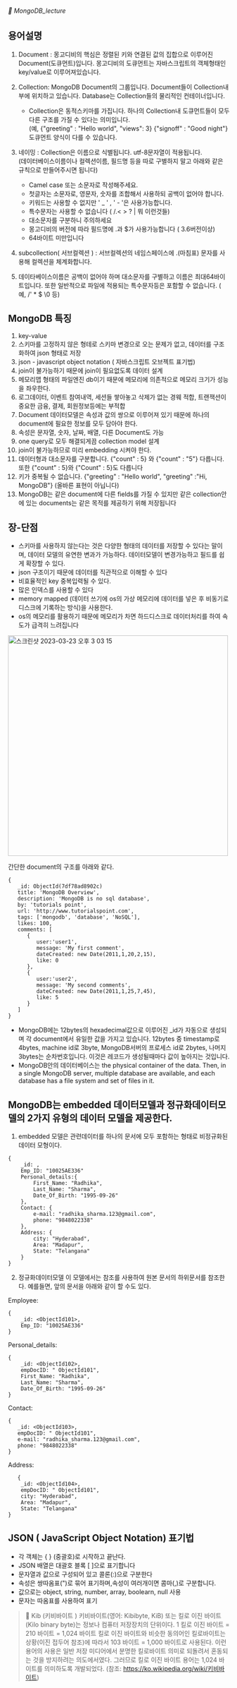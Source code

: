 ###### :cactus:  MongoDB_lecture


## 용어설명
1. Document : 몽고디비의 핵심은 정렬된 키와 연결된 값의 집합으로 이루어진 Document(도큐먼트)입니다. 몽고디비의 도큐먼트는 자바스크립트의 객체형태인 key/value로 이루어져있습니다.
2. Collection:  MongoDB Document의 그룹입니다. Document들이 Collection내부에 위치하고 있습니다. Database는 Collection들의 물리적인 컨테이너입니다. 
   - Collection은 동적스키마를 가집니다. 하나의 Collection내 도큐먼트들이 모두 다른 구조를 가질 수 있다는 의미입니다.  
     (예, {"greeting" : "Hello world", "views": 3} {"signoff" : "Good night"} 도큐먼트 양식이 다를 수 있습니다. 
3. 네이밍 : Collection은 이름으로 식별됩니다. utf-8문자열이 적용됩니다.    
   (데이터베이스이름이나 컬렉션이름, 필드명 등을 따로 구별하지 말고 아래와 같은 규칙으로 만들어주시면 됩니다)
	- Camel case 또는 소문자로 작성해주세요. 
	- 첫글자는 소문자로, 영문자, 숫자를 조합해서 사용하되 공백이 없어야 합니다.
	- 키워드는 사용할 수 없지만 '  _ ' , ' - '은 사용가능합니다.
	- 특수문자는 사용할 수 없습니다 ( /\.< > ? | 뭐 이런것들)
	- 대소문자를 구분하니 주의하세요
	- 몽고디비의 버전에 따라 필드명에 .과 $가 사용가능합니다 ( 3.6버전이상)
	- 64바이트 미만입니다

4. subcollection( 서브컬렉션 ) : 서브컬렉션의 네임스페이스에 .(마침표) 문자를 사용해 컬렉션을 체계화합니다. 
5. 데이타베이스이름은 공백이 없어야 하며 대소문자를 구별하고 이름은 최대64바이트입니다. 또한 일반적으로 파일에 적용되는 특수문자등은 포함할 수 없습니다. ( 예, \/' * $ \0 등)
 
## MongoDB 특징
1. key-value
2. 스키마를 고정하지 않은 형테로 스키마 변경으로 오는 문제가 없고, 데이터를 구조화하여 json 형태로 저장
3. json - javascript object notation ( 자바스크립트 오브젝트 표기법)
4. join이 불가능하기 때문에 join이 필요없도록 데이터 설계
5. 메모리맵 형태의 파일엔진 db이기 때문에 메모리에 의존적으로 메모리 크기가 성능을 좌우한다.
6. 로그데이터, 이벤트 참여내역, 세션들 쌓아놓고 삭제가 없는 경웨 적합, 트랜잭션이 중요한 금융, 결제, 회원정보등에는 부적합
7. Document 데이터모델은 속성과 값의 쌍으로 이루어져 있기 때문에 하나의 document에 필요한 정보를 모두 담아야 한다. 
8. 속성은 문자열, 숫자, 날짜, 배열, 다른 Document도 가능
9. one query로 모두 해결되게끔 collection model 설계
10. join이 불가능하므로 미리 embedding 시켜야 한다.   
11. 데이터형과 대소문자를 구분합니다. {"count" : 5} 와 {"count" : "5"} 다릅니다. 또한 {"count" : 5}와 {"Count" : 5}도 다릅니다
12. 키가 중복될 수 없습니다. {"greeting" : "Hello world", "greeting" :"Hi, MongoDB"} (올바른 표현이 아닙니다)
13. MongoDB는 같은 document에 다른 fields를 가질 수 있지만 같은 collection안에 있는 documents는 같은 목적를 제공하기 위해 저장됩니다

## 장-단점
- 스키마를 사용하지 않는다는 것은 다양한 형태의 데이터를 저장할 수 있다는 말이며, 데이터 모델의 유연한 변과가 가능하다. 데이터모델이 변경가능하고 필드를 쉽게 확장할 수 있다.
- json 구조이기 때문에 데이터를 직관적으로 이해할 수 있다
- 비효율적인 key 중복입력될 수 있다.
- 많은 인덱스를 사용할 수 있다
- memory  mapped (데이터 쓰기에 os의 가상 메모리에 데이터를 넣은 후 비동기로 디스크에 기록하는 방식)을 사용한다.
- os의 메모리를 활용하기 때문에 메모리가 차면 하드디스크로 데이터처리를 하여 속도가 급격히 느려집니다




<img width="500" alt="스크린샷 2023-03-23 오후 3 03 15" src="https://user-images.githubusercontent.com/48478079/227118618-f2e757fc-383c-4803-9361-cb59d96358e6.png">      

간단한 document의 구조를 아래와 같다.  
``` 
{
   _id: ObjectId(7df78ad8902c)
   title: 'MongoDB Overview', 
   description: 'MongoDB is no sql database',
   by: 'tutorials point',
   url: 'http://www.tutorialspoint.com',
   tags: ['mongodb', 'database', 'NoSQL'],
   likes: 100, 
   comments: [	
      {
         user:'user1',
         message: 'My first comment',
         dateCreated: new Date(2011,1,20,2,15),
         like: 0 
      },
      {
         user:'user2',
         message: 'My second comments',
         dateCreated: new Date(2011,1,25,7,45),
         like: 5
      }
   ]
}

```  
- MongoDB에는 12bytes의 hexadecimal값으로 이루어진 _id가 자동으로 생성되며 각 document에서 유일한 값을 가지고 있습니다.
12bytes 중 timestamp로4bytes, machine id로 3byte, MongoDB서버의 프로세스 id로 2bytes, 나머지 3bytes는 순차번호입니다. 이것은 레코드가 생성될때마다 값이 높아지는 것입니다.  
- MongoDB안의 데이터베이스는 the physical container of the data. Then, in a single MongoDB server, multiple database are available, and each database has a file system and set of files in it. 


## MongoDB는 embedded 데이터모델과 정규화데이터모델의 2가지 유형의 데이터 모델을 제공한다. 
1. embedded 모델은 관련데이터를 하나의 문서에 모두 포함하는 형태로 비정규화된 데이터 모형이다.
``` 
{
	_id: ,
	Emp_ID: "10025AE336"
	Personal_details:{
		First_Name: "Radhika",
		Last_Name: "Sharma",
		Date_Of_Birth: "1995-09-26"
	},
	Contact: {
		e-mail: "radhika_sharma.123@gmail.com",
		phone: "9848022338"
	},
	Address: {
		city: "Hyderabad",
		Area: "Madapur",
		State: "Telangana"
	}
}
```

2. 정규화데이터모델
이 모델에서는 참조를 사용하여 원본 문서의 하위문서를 참조한다. 예를들면, 앞의 문서을 아래와 같이 할 수도 있다. 
 
Employee:

```
{
	_id: <ObjectId101>,
	Emp_ID: "10025AE336"
}
```   

Personal_details:    
```
{
	_id: <ObjectId102>,
	empDocID: " ObjectId101",
	First_Name: "Radhika",
	Last_Name: "Sharma",
	Date_Of_Birth: "1995-09-26"
}
```    
Contact:   
 ``` 
 {
	_id: <ObjectId103>,
	empDocID: " ObjectId101",
	e-mail: "radhika_sharma.123@gmail.com",
	phone: "9848022338"
}
```   

Address:      
```   
   {
	_id: <ObjectId104>,
	empDocID: " ObjectId101",
	city: "Hyderabad",
	Area: "Madapur",
	State: "Telangana"
}
``` 

## JSON ( JavaScript Object Notation) 표기법
- 각 객체는 {  } (중괄호)로 시작하고 끝난다.
- JSON 배열은 대괄호 블록 [  ]으로 표기합니다
- 문자열과 값으로 구성되어 있고 콜론(:)으로 구분한다
- 속성은 쌍따옴표(")로 묶어 표기하며,속성이 여러개이면 콤마(,)로 구분합니다.
- 값으로는 object, string, number, array, boolearn, null 사용
- 문자는 따옴표를 사용하여 표기


> :pencil: Kib (키비바이트 )
키비바이트(영어: Kibibyte, KiB) 또는 킬로 이진 바이트(Kilo binary byte)는 정보나 컴퓨터 저장장치의 단위이다.
1 킬로 이진 바이트 = 210 바이트 = 1,024 바이트
킬로 이진 바이트와 비슷한 동의어인 킬로바이트는 상황(이진 접두어 참조)에 따라서 103 바이트 = 1,000 바이트로 사용된다.
이런 용어의 사용은 일반 저장 미디어에서 분명한 킬로바이트 의미로 되돌려서 혼동되는 것을 방지하려는 의도에서였다. 그러므로 킬로 이진 바이트 용어는 1,024 바이트를 의미하도록 개발되었다. (참조: https://ko.wikipedia.org/wiki/키비바이트)

